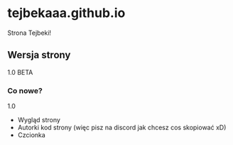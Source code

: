 
# tejbekaaa.github.io

Strona Tejbeki!

## Wersja strony
1.0 BETA

### Co nowe?

1.0
- Wygląd strony
- Autorki kod strony (więc pisz na discord jak chcesz cos skopiować xD)
- Czcionka

